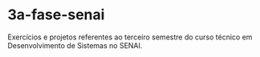 # 3a-fase-senai
Exercícios e projetos referentes ao terceiro semestre do curso técnico em Desenvolvimento de Sistemas no SENAI.
